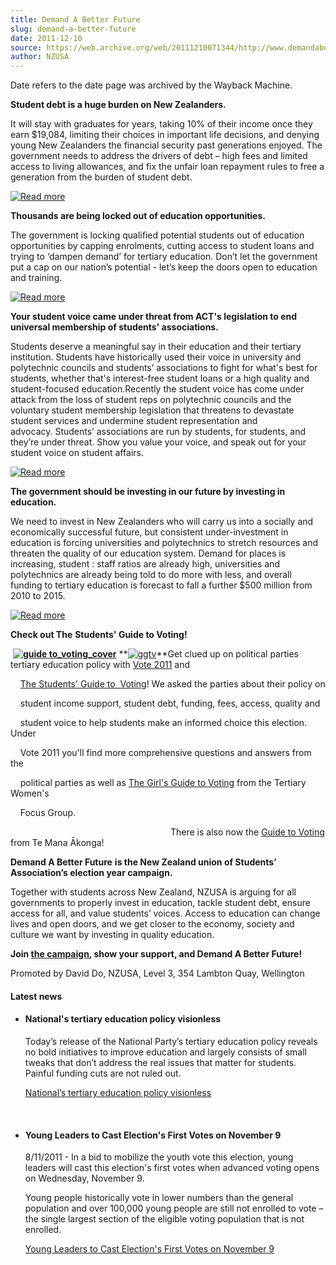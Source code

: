 ```yaml
---
title: Demand A Better Future
slug: demand-a-better-future
date: 2011-12-10
source: https://web.archive.org/web/20111210071344/http://www.demandabetterfuture.org.nz/
author: NZUSA
---
```

Date refers to the date page was archived by the Wayback Machine.

**Student debt is a huge burden on New Zealanders.**

It will stay with graduates for years, taking 10% of their income once they earn $19,084, limiting their choices in important life decisions, and denying young New Zealanders the financial security past generations enjoyed. The government needs to address the drivers of debt – high fees and limited access to living allowances, and fix the unfair loan repayment rules to free a generation from the burden of student debt.

[![Read more](/web/20111210071344im_/http://www.demandabetterfuture.org.nz/images/morebtn.png)](https://web.archive.org/web/20111210071344/http://www.demandabetterfuture.org.nz/index.php/tackle-student-debt)

**Thousands are being locked out of education opportunities.**

The government is locking qualified potential students out of education opportunities by capping enrolments, cutting access to student loans and trying to ‘dampen demand’ for tertiary education. Don’t let the government put a cap on our nation’s potential - let’s keep the doors open to education and training.

[![Read more](/web/20111210071344im_/http://www.demandabetterfuture.org.nz/images/morebtn.png)](https://web.archive.org/web/20111210071344/http://www.demandabetterfuture.org.nz/index.php/a-fair-go-for-all)

**Your student voice came under threat from ACT's legislation to end universal membership of students' associations.**

Students deserve a meaningful say in their education and their tertiary institution. Students have historically used their voice in university and polytechnic councils and students’ associations to fight for what's best for students, whether that's interest-free student loans or a high quality and student-focused education.Recently the student voice has come under attack from the loss of student reps on polytechnic councils and the voluntary student membership legislation that threatens to devastate student services and undermine student representation and advocacy. Students’ associations are run by students, for students, and they’re under threat. Show you value your voice, and speak out for your student voice on student affairs.

[![Read more](/web/20111210071344im_/http://www.demandabetterfuture.org.nz/images/morebtn.png)](https://web.archive.org/web/20111210071344/http://www.demandabetterfuture.org.nz/index.php/value-our-voice)

**The government should be investing in our future by investing in education.**

We need to invest in New Zealanders who will carry us into a socially and economically successful future, but consistent under-investment in education is forcing universities and polytechnics to stretch resources and threaten the quality of our education system. Demand for places is increasing, student : staff ratios are already high, universities and polytechnics are already being told to do more with less, and overall funding to tertiary education is forecast to fall a further $500 million from 2010 to 2015. 

[![Read more](/web/20111210071344im_/http://www.demandabetterfuture.org.nz/images/morebtn.png)](https://web.archive.org/web/20111210071344/http://www.demandabetterfuture.org.nz/index.php/invest-in-education)

**Check out The** **Students' Guide to Voting!**

 **[![guide to_voting_cover](/web/20111210071344im_/http://www.demandabetterfuture.org.nz/images/guide_to_voting_cover.jpg)](https://web.archive.org/web/20111210071344/http://www.demandabetterfuture.org.nz/students-guide-to-voting)** **[![ggtv](/web/20111210071344im_/http://www.demandabetterfuture.org.nz/images/ggtv.jpg)](https://web.archive.org/web/20111210071344/http://www.demandabetterfuture.org.nz/girls-guide-to-voting)**Get clued up on political parties tertiary education policy with [Vote 2011](https://web.archive.org/web/20111210071344/http://www.demandabetterfuture.org.nz/index.php/vote-2011) and

    [The Students' Guide to  Voting](https://web.archive.org/web/20111210071344/http://www.demandabetterfuture.org.nz/students-guide-to-voting)! We asked the parties about their policy on

    student income support, student debt, funding, fees, access, quality and

    student voice to help students make an informed choice this election. Under

    Vote 2011 you'll find more comprehensive questions and answers from the

    political parties as well as [The Girl's Guide to Voting](https://web.archive.org/web/20111210071344/http://www.demandabetterfuture.org.nz/girls-guide-to-voting) from the Tertiary Women's

    Focus Group. 

                                                                 There is also now the [Guide to Voting](https://web.archive.org/web/20111210071344/http://demandabetterfuture.org.nz/tma-guide-to-voting) from Te Mana Ākonga!

**Demand A Better Future** **is the New Zealand union of Students’ Association’s election year campaign.**

Together with students across New Zealand, NZUSA is arguing for all governments to properly invest in education, tackle student debt, ensure access for all, and value students’ voices. Access to education can change lives and open doors, and we get closer to the economy, society and culture we want by investing in quality education.  

**Join [the campaign](https://web.archive.org/web/20111210071344/http://students.us2.list-manage1.com/subscribe?u=7a732c57729a1735ae0f06b7b&id=fd3f5b94e8), show your support, and Demand A Better Future!**

Promoted by David Do, NZUSA, Level 3, 354 Lambton Quay, Wellington

#### Latest news

- #### National's tertiary education policy visionless
    
    Today’s release of the National Party’s tertiary education policy reveals no bold initiatives to improve education and largely consists of small tweaks that don’t address the real issues that matter for students. Painful funding cuts are not ruled out.
    
    [National’s tertiary education policy visionless](https://web.archive.org/web/20111210071344/http://www.scoop.co.nz/stories/ED1111/S00134/nationals-tertiary-education-policy-visionless.htm)
    
     
- #### Young Leaders to Cast Election's First Votes on November 9
    
    8/11/2011 - In a bid to mobilize the youth vote this election, young leaders will cast this election's first votes when advanced voting opens on Wednesday, November 9.
    
    Young people historically vote in lower numbers than the general population and over 100,000 young people are still not enrolled to vote – the single largest section of the eligible voting population that is not enrolled.
    
    [Young Leaders to Cast Election's First Votes on November 9](https://web.archive.org/web/20111210071344/http://www.scoop.co.nz/stories/PO1111/S00194/young-leaders-to-cast-elections-first-votes-on-november-9.htm)